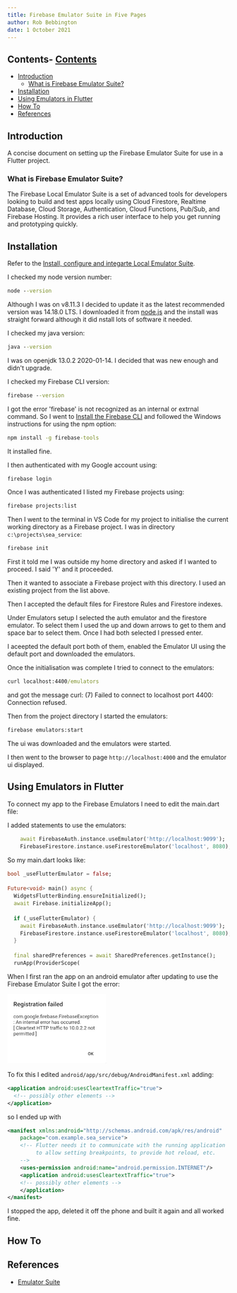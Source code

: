 ```yaml
---
title: Firebase Emulator Suite in Five Pages
author: Rob Bebbington
date: 1 October 2021
---
```


## Contents- [Contents](#contents)
- [Introduction](#introduction)
  - [What is Firebase Emulator Suite?](#what-is-firebase-emulator-suite)
- [Installation](#installation)
- [Using Emulators in Flutter](#using-emulators-in-flutter)
- [How To](#how-to)
- [References](#references)

## Introduction

A concise document on setting up the Firebase Emulator Suite for use in a Flutter project.

### What is Firebase Emulator Suite?

The Firebase Local Emulator Suite is a set of advanced tools for developers looking to build and test apps locally using Cloud Firestore, Realtime Database, Cloud Storage, Authentication, Cloud Functions, Pub/Sub, and Firebase Hosting. It provides a rich user interface to help you get running and prototyping quickly.

## Installation

Refer to the [Install, configure and integarte Local Emulator Suite](https://firebase.google.com/docs/emulator-suite/install_and_configure).

I checked my node version number:

```cmd
node --version
```

Although I was on v8.11.3 I decided to update it as the latest recommended version was 14.18.0 LTS. I downloaded it from [node.js](https://nodejs.org/en/) and the install was straight forward although it did nstall lots of software it needed.

I checked my java version:

```cmd
java --version
```

I was on openjdk 13.0.2 2020-01-14. I decided that was new enough and didn't upgrade.

I checked my Firebase CLI version:

```cmd
firebase --version
```

I got the error 'firebase' is not recognized as an internal or extrnal command. So I went to [Install the Firebase CLI](https://firebase.google.com/docs/cli#install_the_firebase_cli) and followed the Windows instructions for using the npm option:

```cmd
npm install -g firebase-tools
```

It installed fine.

I then authenticated with my Google account using:

```cmd
firebase login
```

Once I was authenticated I listed my Firebase projects using:

```cmd
firebase projects:list
```

Then I went to the terminal in VS Code for my project to initialise the current working directory as a Firebase project. I was in directory `c:\projects\sea_service`:

```cmd
firebase init
```

First it told me I was outside my home directory and asked if I wanted to proceed. I said 'Y' and it proceeded.

Then it wanted to associate a Firebase project with this directory. I used an existing project from the list above.

Then I accepted the default files for Firestore Rules and Firestore indexes.

Under Emulators setup I selected the auth emulator and the firestore emulator. To select them I used the up and down arrows to get to them and space bar to select them. Once I had both selected I pressed enter.

I aceepted the default port both of them, enabled the Emulator UI using the default port and downloaded the emulators.

Once the initialisation was complete I tried to connect to the emulators:

```cmd
curl localhost:4400/emulators
```
 and got the message curl: (7) Failed to connect to localhost port 4400: Connection refused.

Then from the project directory I started the emulators:

```cmd
firebase emulators:start
```
The ui was downloaded and the emulators were started.

I then went to the browser to page `http://localhost:4000` and the emulator ui displayed.

## Using Emulators in Flutter

To connect my app to the Firebase Emulators I need to edit the main.dart file:

I added statements to use the emulators:
```dart
    await FirebaseAuth.instance.useEmulator('http://localhost:9099');
    FirebaseFirestore.instance.useFirestoreEmulator('localhost', 8080);
```

So my main.dart looks like:

```dart
bool _useFlutterEmulator = false;

Future<void> main() async {
  WidgetsFlutterBinding.ensureInitialized();
  await Firebase.initializeApp();

  if (_useFlutterEmulator) {
    await FirebaseAuth.instance.useEmulator('http://localhost:9099');
    FirebaseFirestore.instance.useFirestoreEmulator('localhost', 8080);
  }

  final sharedPreferences = await SharedPreferences.getInstance();
  runApp(ProviderScope(
```

When I first ran the app on an android emulator after updating to use the Firebase Emulator Suite I got the error:

![Error](Images/FlutterFirebaseEmulatorSuiteCleartextError.png)

To fix this I edited `android/app/src/debug/AndroidManifest.xml` adding:

```xml
<application android:usesCleartextTraffic="true">
  <!-- possibly other elements -->
</application>
```

so I ended up with

```xml
<manifest xmlns:android="http://schemas.android.com/apk/res/android"
    package="com.example.sea_service">
    <!-- Flutter needs it to communicate with the running application
         to allow setting breakpoints, to provide hot reload, etc.
    -->
    <uses-permission android:name="android.permission.INTERNET"/>
    <application android:usesCleartextTraffic="true">
    <!-- possibly other elements -->
    </application>
</manifest>
```

I stopped the app, deleted it off the phone and built it again and all worked fine.

## How To

## References

* [Emulator Suite](https://firebase.google.com/docs/emulator-suite)
